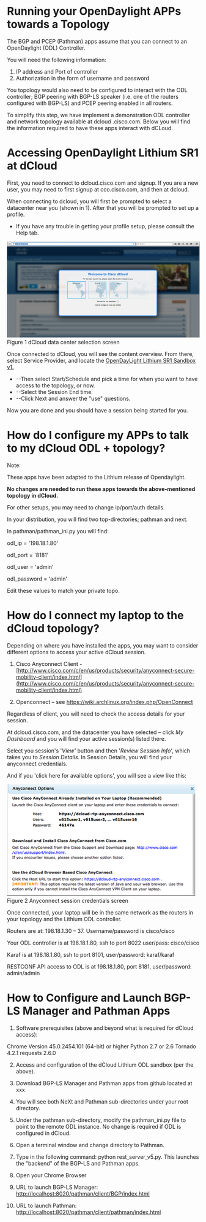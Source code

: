 # Running your OpenDaylight APPs towards a Topology

The BGP and PCEP (Pathman) apps assume that you can connect to an OpenDaylight (ODL) Controller.

You will need the following information:

1. IP address and Port of controller
2. Authorization in the form of username and password

You topology would also need to be configured to interact with the ODL controller; BGP peering with BGP-LS speaker (i.e. one of the routers configured with BGP-LS) and PCEP peering enabled in all routers.

To simplify this step, we have implement a demonstration ODL controller and network topology available at dcloud .cisco.com. Below you will find the information required to have these apps interact with dCLoud.

# Accessing OpenDaylight Lithium SR1 at dCloud

First, you need to connect to dcloud.cisco.com and signup. If you are a new user, you may need to first signup at cco.cisco.com, and then at dcloud.

When connecting to dcloud, you will first be prompted to select a datacenter near you (shown in 1). After that you will be prompted to set up a profile.

- If you have any trouble in getting your profile setup, please consult the Help tab.


![](media/image5.png)
Figure 1 dCloud data center selection screen

Once connected to dCloud, you will see the content overview. From there, select Service Provider, and locate the [OpenDayLight Lithium SR1 Sandbox v1.](https://dcloud-cms.cisco.com/demo/opendaylight-lithium-sr1-sandbox-v1)

- --Then select Start/Schedule and pick a time for when you want to have access to the topology, or now.
- --Select the Session End time.
- --Click Next and answer the "use" questions.


Now you are done and you should have a session being started for you.

# How do I configure my APPs to talk to my dCloud ODL + topology?

Note:

These apps have been adapted to the Lithium release of Opendaylight.

**No changes are needed to run these apps towards the above-mentioned topology in dCloud.**

For other setups, you may need to change ip/port/auth details.

In your distribution, you will find two top-directories; pathman and next.

In pathman/pathman\_ini.py you will find:

odl\_ip = '198.18.1.80'

odl\_port = '8181'

odl\_user = 'admin'

odl\_password = 'admin'

Edit these values to match your private topo.

# How do I connect my laptop to the dCloud topology?

Depending on where you have installed the apps, you may want to consider different options to access your active dCloud session.

1. Cisco Anyconnect Client - [http://www.cisco.com/c/en/us/products/security/anyconnect-secure-mobility-client/index.html](http://www.cisco.com/c/en/us/products/security/anyconnect-secure-mobility-client/index.html)

2. Openconnect – see https://wiki.archlinux.org/index.php/OpenConnect

Regardless of client, you will need to check the access details for your session.

At dcloud.cisco.com, and the datacenter you have selected – click _My Dashboard_ and you will find your active session(s) listed there.

Select you session's '_View'_ button and then '_Review Session Info_', which takes you to _Session Details_. In Session Details, you will find your anyconnect credentials.

And if you 'click here for available options', you will see a view like this:


![](media/image6.png)
Figure 2 Anyconnect session credentials screen

Once connected, your laptop will be in the same network as the routers in your topology and the Lithium ODL controller.

Routers are at: 198.18.1.30 – 37. Username/password is cisco/cisco

Your ODL controller is at 198.18.1.80, ssh to port 8022 user/pass: cisco/cisco

Karaf is at 198.18.1.80, ssh to port 8101, user/password: karaf/karaf

RESTCONF API access to ODL is at 198.18.1.80, port 8181, user/password: admin/admin

# How to Configure and Launch BGP-LS Manager and Pathman Apps

1. Software prerequisites (above and beyond what is required for dCloud access):

Chrome Version 45.0.2454.101 (64-bit) or higher
Python 2.7 or 2.6
Tornado 4.2.1
requests 2.6.0

2. Access and configuration of the dCloud Lithium ODL sandbox (per the above).

3. Download BGP-LS Manager and Pathman apps from github located at xxx

4. You will see both NeXt and Pathman sub-directories under your root directory.

5. Under the pathman sub-directory, modify the pathman\_ini.py file to point to the remote ODL instance. No change is required if ODL is configured in dCloud.

6. Open a terminal window and change directory to Pathman.

7. Type in the following command: python rest\_server\_v5.py. This launches the "backend" of the BGP-LS and Pathman apps.

8. Open your Chrome Browser

9. URL to launch BGP-LS Manager: [http://localhost:8020/pathman/client/BGP/index.html](http://localhost:8020/pathman/client/BGP/index.html)

10. URL to launch Pathman: [http://localhost:8020/pathman/client/pathman/index.html](http://localhost:8020/pathman/client/pathman/index.html)